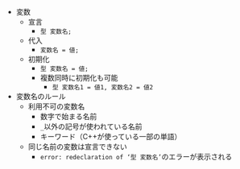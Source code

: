 - 変数
  - 宣言
    - `型 変数名;`
  - 代入
    - `変数名 = 値;`
  - 初期化
    - `型 変数名 = 値;`
    - 複数同時に初期化も可能
      - `型 変数名1 = 値1, 変数名2 = 値2`
- 変数名のルール
  - 利用不可の変数名
    - 数字で始まる名前
    - `_`以外の記号が使われている名前
    - キーワード（C++が使っている一部の単語）
  - 同じ名前の変数は宣言できない
    - `error: redeclaration of ‘型 変数名’`のエラーが表示される
